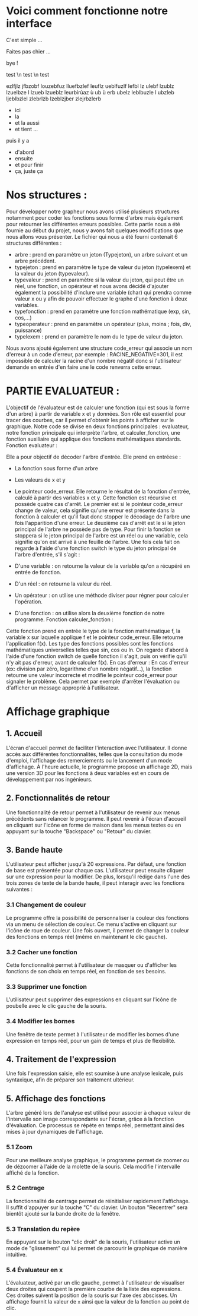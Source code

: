 # Voici comment fonctionne notre interface

C'est simple ...

Faites pas chier ...

bye !


test \n test \n test

ezlfjlz jfbzobf louzebfuz lluefbzlef leuflz  ueblfuzlf lefbl lz ulebf   lzublz lzuelbze l  lzueb lzueblz leurbirùaz ù ub ù  erb  ubelz leblbuzle l ubzleb  ljeblbzlel zlebrlzb lzeblzjber zlejrbzlerb

- ici
- la
- et la aussi
- et tient ...

puis il y a

* d'abord
* ensuite
* et pour finir
* ça, juste ça

# Nos structures :

Pour développer notre grapheur nous avons utilisé plusieurs structures notamment pour coder les fonctions sous forme d'arbre mais également pour retourner les différentes erreurs possibles. Cette partie nous a été fournie au début du projet, nous y avons fait quelques modifications que nous allons vous présenter.
Le fichier qui nous a été fourni contenait 6 structures différentes :

- arbre : prend en paramètre un jeton (Typejeton), un arbre suivant et un arbre précédent.
- typejeton : prend en paramètre le type de valeur du jeton (typelexem) et la valeur du jeton (typevaleur).
- typevaleur : prend en paramètre si la valeur du jeton, qui peut être un réel, une fonction, un opérateur et nous avons décidé d'ajouter également la possibilité d'inclure une variable (char) qui prendra comme valeur x ou y afin de pouvoir effectuer le graphe d'une fonction à deux variables.
- typefonction : prend en paramètre une fonction mathématique (exp, sin, cos,…)
- typeoperateur : prend en paramètre un opérateur (plus, moins ; fois, div, puissance)
- typelexem : prend en paramètre le nom du le type de valeur du jeton.

Nous avons ajouté également une structure code_erreur qui associe un nom d'erreur à un code d'erreur, par exemple : RACINE_NEGATIVE=301, il est impossible de calculer la racine d'un nombre négatif donc si l'utilisateur demande en entrée d'en faire une le code renverra cette erreur.


# PARTIE EVALUATEUR :
L'objectif de l'évaluateur est de calculer une fonction (qui est sous la forme d'un arbre) à partir de variable x et y données. Son rôle est essentiel pour tracer des courbes, car il permet d'obtenir les points à afficher sur le graphique.
Notre code se divise en deux fonctions principales : evaluateur, notre fonction principale qui interprète l'arbre, et calculer_fonction, une fonction auxiliaire qui applique des fonctions mathématiques standards.
Fonction evaluateur :

Elle a pour objectif de décoder l'arbre d'entrée. Elle prend en entréese : 
- La fonction sous forme d'un arbre
- Les valeurs de x et y
- Le pointeur code_erreur.
Elle retourne le résultat de la fonction d'entrée, calculé à partir des variables x et y.
Cette fonction est récursive et possède quatre cas d'arrêt. Le premier est si le pointeur code_erreur change de valeur, cela signifie qu'une erreur est présente dans la fonction à calculer et qu'il faut donc stopper le décodage de l'arbre une fois l'apparition d'une erreur. Le deuxième cas d'arrêt est le si le jeton principal de l'arbre ne possède pas de type. Pour finir la fonction se stoppera si le jeton principal de l'arbre est un réel ou une variable, cela signifie qu'on est arrivé à une feuille de l'arbre.
Une fois cela fait on regarde à l'aide d'une fonction switch le type du jeton principal de l'arbre d'entrée, s'il s'agit :

- D'une variable : on retourne la valeur de la variable qu'on a récupéré en entrée de fonction.
- D'un réel : on retourne la valeur du réel.
- Un opérateur : on utilise une méthode diviser pour régner pour calculer l'opération.
- D'une fonction : on utilise alors la deuxième fonction de notre programme.
Fonction calculer_fonction :

Cette fonction prend en entrée le type de la fonction mathématique f, la variable x sur laquelle applique f et le pointeur code_erreur. Elle retourne l'application f(x). Les type des fonctions possibles sont les fonctions mathématiques universelles telles que sin, cos ou ln. 
On regarde d'abord à l'aide d'une fonction switch de quelle fonction il s'agit, puis on vérifie qu'il n'y ait pas d'erreur, avant de calculer f(x). 
En cas d'erreur :
En cas d'erreur (ex: division par zéro, logarithme d'un nombre négatif...), la fonction retourne une valeur incorrecte et modifie le pointeur code_erreur pour signaler le problème. Cela permet par exemple d'arrêter l'évaluation ou d'afficher un message approprié à l'utilisateur.



# Affichage graphique

## 1. Accueil

L'écran d'accueil permet de faciliter l'interaction avec l'utilisateur. Il donne accès aux différentes fonctionnalités, telles que la consultation du mode d'emploi, l'affichage des remerciements ou le lancement d'un mode d'affichage. À l'heure actuelle, le programme propose un affichage 2D, mais une version 3D pour les fonctions à deux variables est en cours de développement par nos ingénieurs.

## 2. Fonctionnalités de retour

Une fonctionnalité de retour permet à l'utilisateur de revenir aux menus précédents sans relancer le programme. Il peut revenir à l'écran d'accueil en cliquant sur l'icône en forme de maison dans les menus textes ou en appuyant sur la touche "Backspace" ou "Retour" du clavier.

## 3. Bande haute

L'utilisateur peut afficher jusqu'à 20 expressions. Par défaut, une fonction de base est présentée pour chaque cas. L'utilisateur peut ensuite cliquer sur une expression pour la modifier. De plus, lorsqu'il rédige dans l'une des trois zones de texte de la bande haute, il peut interagir avec les fonctions suivantes :

### 3.1 Changement de couleur

Le programme offre la possibilité de personnaliser la couleur des fonctions via un menu de sélection de couleur. Ce menu s'active en cliquant sur l'icône de roue de couleur. Une fois ouvert, il permet de changer la couleur des fonctions en temps réel (même en maintenant le clic gauche).

### 3.2 Cacher une fonction

Cette fonctionnalité permet à l'utilisateur de masquer ou d'afficher les fonctions de son choix en temps réel, en fonction de ses besoins.

### 3.3 Supprimer une fonction

L'utilisateur peut supprimer des expressions en cliquant sur l'icône de poubelle avec le clic gauche de la souris.

### 3.4 Modifier les bornes

Une fenêtre de texte permet à l'utilisateur de modifier les bornes d'une expression en temps réel, pour un gain de temps et plus de flexibilité.

## 4. Traitement de l'expression

Une fois l'expression saisie, elle est soumise à une analyse lexicale, puis syntaxique, afin de préparer son traitement ultérieur.

## 5. Affichage des fonctions

L'arbre généré lors de l'analyse est utilisé pour associer à chaque valeur de l'intervalle son image correspondante sur l'écran, grâce à la fonction d'évaluation. Ce processus se répète en temps réel, permettant ainsi des mises à jour dynamiques de l'affichage.

### 5.1 Zoom

Pour une meilleure analyse graphique, le programme permet de zoomer ou de dézoomer à l'aide de la molette de la souris. Cela modifie l'intervalle affiché de la fonction.

### 5.2 Centrage

La fonctionnalité de centrage permet de réinitialiser rapidement l'affichage. Il suffit d'appuyer sur la touche "C" du clavier. Un bouton "Recentrer" sera bientôt ajouté sur la bande droite de la fenêtre.

### 5.3 Translation du repère

En appuyant sur le bouton "clic droit" de la souris, l'utilisateur active un mode de "glissement" qui lui permet de parcourir le graphique de manière intuitive.

### 5.4 Évaluateur en x

L'évaluateur, activé par un clic gauche, permet à l'utilisateur de visualiser deux droites qui coupent la première courbe de la liste des expressions. Ces droites suivent la position de la souris sur l'axe des abscisses. Un affichage fournit la valeur de `x` ainsi que la valeur de la fonction au point de clic.
